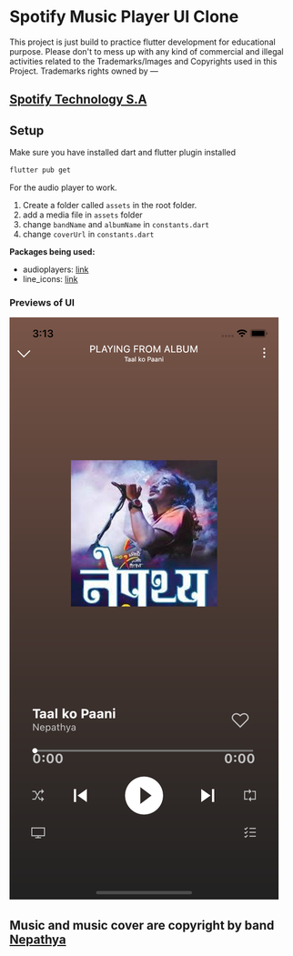 # Spotify Music Player UI Clone

This project is just build to practice flutter development for educational purpose.
Please don't to mess up with any kind of commercial and illegal activities related to the Trademarks/Images and Copyrights used in this Project.
Trademarks rights owned by —
## [Spotify Technology S.A](https://www.spotify.com/)

## Setup

Make sure you have installed dart and flutter plugin installed

```bash
flutter pub get
```

For the audio player to work.
1. Create a folder called ```assets``` in the root folder.
2. add a media file in ```assets``` folder
3. change ```bandName``` and ```albumName``` in ```constants.dart```
4. change ```coverUrl``` in ```constants.dart```

**Packages being used:**

- audioplayers: [link](https://pub.dev/packages/audioplayers)
- line_icons: [link](https://pub.dev/packages/line_icons)

### Previews of UI
![Preview](/spotify_player.png)

## Music and music cover are copyright by band [Nepathya](http://nepathya.com.np/)